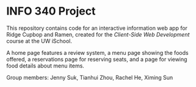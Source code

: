 # INFO 340 Project

This repository contains code for an interactive information web app for Ridge Cupbop and Ramen, created for the _Client-Side Web Development_ course at the UW iSchool.

A home page features a review system, a menu page showing the foods offered, a reservations page for reserving seats, and a page for viewing food details about menu items.

Group members: Jenny Suk, Tianhui Zhou, Rachel He, Ximing Sun
